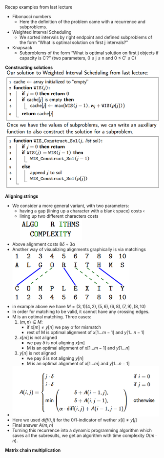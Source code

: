 
Recap examples from last lecture
- Fibonacci numbers
    - Here the definition of the problem came with a recurrence and subproblems.
- Weighted Interval Scheduling 
    - We sorted intervals by right endpoint and defined subproblems of the form “What is optimal solution on first j intervals?”
- Knapsack
    - Subproblems of the form “What is optimal solution on first j objects if capacity is C′?” (two parameters, 0 ≤ j ≤ n and 0 ≤ C′ ≤ C)

**Constructing solutions**
![](image.png)

**Aligning strings**
- We consider a more general variant, with two parameters:
    - having a gap (lining up a character with a blank space) costs ‹
    - lining up two different characters costs
![Alt text](image-1.png)
- Above alignment costs $8\delta+3\alpha$
- Another way of visualizing alignments graphically is via matchings
![Alt text](image-2.png)
- in example above we have $M={(3,1)(4, 2), (5, 6), (6, 8), (7, 9), (8, 10)}$
- In order for matching to be valid, it cannot have any crossing edges.
- M is an optimal matching. Three cases:
    1. $(m,n)\in M:$
        - if $x[m]\neq y[n]$ we pay $\alpha$ for mismatch
        - rest of M is optimal alignment of $x[1...m-1]$ and $y[1...n-1]$
    2. $x[m]$ is not aligned
        - we pay $\delta$ is not aligning $x[m]$
        - M is an optimal alignment of $x[1...m-1]$ and $y[1...n]$
    3. $y[n]$ is not aligned
        - we pay $\delta$ is not aligning $y[n]$
        - M is an optimal alignment of $x[1...m]$ and $y[1...n-1]$
- ![Alt text](image-3.png)
- Here we used $diff(i,j)$ for the 0/1-indicator of wether $x[i]\neq y[j]$
- Final answer $A(m,n)$
- Turning this recurrence into a dynamic programming algorithm which saves all the subresults, we get an algorithm with time complexity $O(m · n)$.

**Matrix chain multiplication**
